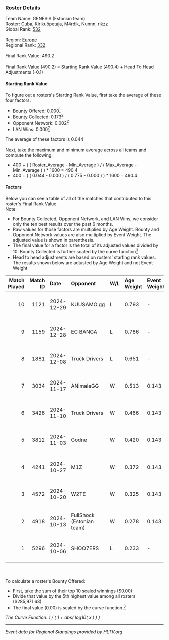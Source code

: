 ### Roster Details<br />
Team Name: GENESIS (Estonian team)<br />
Roster: Cuba, Kirikuõpetaja, M4rdik, Nunnn, rikzz<br />
Global Rank: [532](../../standings_global_2025_02_28.md)<br />
<br />
Region: [Europe]( ../../standings_europe_2025_02_28.md)<br />
Regional Rank: [332]( ../../standings_europe_2025_02_28.md)<br />
<br />
Final Rank Value:  490.2<br />
<br />
Final Rank Value (490.2) = Starting Rank Value (490.4) + Head To Head Adjustments (-0.1)<br />

#### Starting Rank Value<br />
To figure out a rosters's Starting Rank Value, first take the average of these four factors:<br />
- Bounty Offered: 0.000[<sup>1</sup>](#table2)
- Bounty Collected: 0.173[<sup>2</sup>](#table1)
- Opponent Network: 0.002[<sup>2</sup>](#table1)
- LAN Wins: 0.000[<sup>2</sup>](#table1)

The average of these factors is 0.044<br />
<br />
Next, take the maximum and minimum average across all teams and compute the following:<br />
- 400 + ( ( Roster_Average - Min_Average ) / ( Max_Average - Min_Average ) ) * 1600 = 490.4
- 400 + ( ( 0.044 - 0.000 ) / ( 0.775 - 0.000 ) ) * 1600 = 490.4


#### Factors<br />
Below you can see a table of all of the matches that contributed to this roster's Final Rank Value.<br />
Note:<br />

- For Bounty Collected, Opponent Network, and LAN Wins, we consider only the ten best results over the past 6 months.
- Raw values for those factors are multiplied by Age Weight. Bounty and Opponent Network values are also multiplied by Event Weight. The adjusted value is shown in parenthesis.
- The final value for a factor is the total of its adjusted values divided by 10. Bounty Collected is further scaled by the curve function[<sup>3</sup>](#curveFunction)
- Head to head adjustments are based on rosters' starting rank values. The results shown below are adjusted by Age Weight and not Event Weight
<span id="table1"></span><br />


| Match Played | Match ID | Date       | Opponent                  | W/L | Age Weight | Event Weight | Bounty Collected | Opponent Network | LAN Wins  | H2H Adj. | Roster                                    |
| -: | -: | :- | :- | :- | :- | :- | :- | :- | :- | -: | :- |
|           10 |     1121 | 2024-12-29 | KUUSAMO.gg                | L   | 0.793      | -            | -                | -                | -         |   -11.27 | Cuba, Kirikuõpetaja, M4rdik, Nunnn, rikzz |
|            9 |     1159 | 2024-12-28 | EC BANGA                  | L   | 0.786      | -            | -                | -                | -         |   -12.32 | Cuba, Kirikuõpetaja, M4rdik, Nunnn, rikzz |
|            8 |     1881 | 2024-12-08 | Truck Drivers             | L   | 0.651      | -            | -                | -                | -         |    -7.45 | Cuba, Kirikuõpetaja, M4rdik, Nunnn, rikzz |
|            7 |     3034 | 2024-11-17 | ANimaleGG                 | W   | 0.513      | 0.143        | 0.000 (0.000)    | 0.060 (0.004)    | 0 (0.000) |     7.44 | Cuba, Kirikuõpetaja, M4rdik, Nunnn, rikzz |
|            6 |     3426 | 2024-11-10 | Truck Drivers             | W   | 0.466      | 0.143        | 0.002 (0.000)    | 0.132 (0.009)    | 0 (0.000) |     9.61 | Cuba, Kirikuõpetaja, M4rdik, Nunnn, rikzz |
|            5 |     3812 | 2024-11-03 | Godne                     | W   | 0.420      | 0.143        | 0.000 (0.000)    | 0.049 (0.003)    | 0 (0.000) |     4.58 | Cuba, Kirikuõpetaja, M4rdik, Nunnn, rikzz |
|            4 |     4241 | 2024-10-27 | M1Z                       | W   | 0.372      | 0.143        | 0.000 (0.000)    | 0.122 (0.006)    | 0 (0.000) |     4.44 | Cuba, Kirikuõpetaja, M4rdik, Nunnn, rikzz |
|            3 |     4572 | 2024-10-20 | W2TE                      | W   | 0.325      | 0.143        | 0.000 (0.000)    | 0.014 (0.001)    | 0 (0.000) |     3.88 | Cuba, Kirikuõpetaja, M4rdik, Nunnn, rikzz |
|            2 |     4918 | 2024-10-13 | FullShock (Estonian team) | W   | 0.278      | 0.143        | 0.000 (0.000)    | 0.019 (0.001)    | 0 (0.000) |     3.28 | Cuba, Kirikuõpetaja, M4rdik, Nunnn, rikzz |
|            1 |     5296 | 2024-10-06 | SHOO7ERS                  | L   | 0.233      | -            | -                | -                | -         |    -2.31 | Cuba, Kirikuõpetaja, M4rdik, Nunnn, rikzz |

<br />
<span id="table2"></span><br />
To calculate a roster's Bounty Offered:<br />

- First, take the sum of their top 10 scaled winnings ($0.00)
- Divide that value by the 5th highest value among all rosters ($285,971.63)
- The final value (0.00) is scaled by the curve function.[<sup>3</sup>](#curveFunction)

<span id="curveFunction"></span>_The Curve Function: 1 / ( 1 + abs( log10( x ) ) )_<br />

---
_Event data for Regional Standings provided by HLTV.org_<br />
